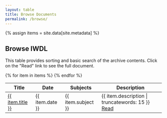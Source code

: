 ```yaml
---
layout: table
title: Browse Documents
permalink: /browse/
---
```

{% assign items = site.data[site.metadata] %}

## Browse IWDL

This table provides sorting and basic search of the archive contents. 
Click on the "Read" link to see the full document.

<div class="table-responsive-md">
<table id="item-table" class="table table-striped">
    <thead>
        <tr>
            <th scope="col">Title</th>
            <th scope="col">Date</th>
            <th scope="col">Subjects</th>
            <th scope="col">Description</th>
        </tr>
    </thead>
    <tbody>
{% for item in items %}        
        <tr>
            <td scope="row"><a href="{{ site.baseurl }}/docs/{{ item.resource-identifier | downcase }}.html">{{ item.title }}</a></td>
            <td>{{ item.date }}</td>
            <td>{{ item.subject }}</td>
            <td>{{ item.description | truncatewords: 15 }} <a href="{{ site.baseurl }}/docs/{{ item.resource-identifier | downcase }}.html">Read</a></td>
        </tr>
{% endfor %}
    </tbody>
</table>
</div>
